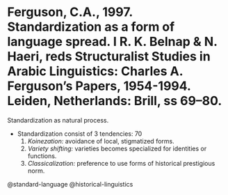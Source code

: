 # Ferguson, C.A., 1997. Standardization as a form of language spread. I R. K. Belnap & N. Haeri, reds Structuralist Studies in Arabic Linguistics: Charles A. Ferguson’s Papers, 1954-1994. Leiden, Netherlands: Brill, ss 69–80.

Standardization as natural process.

- Standardization consist of 3 tendencies: 70
  1. *Koinezation:* avoidance of local, stigmatized forms.
  2. *Variety shifting:* varieties becomes specialized for identities or functions.
  3. *Classicalization:* preference to use forms of historical prestigious norm.

@standard-language
@historical-linguistics
